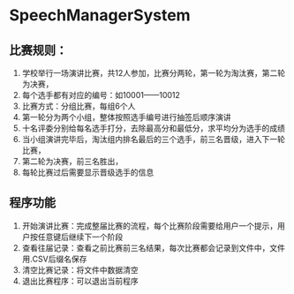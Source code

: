 # SpeechManagerSystem

## 比赛规则：
1. 学校举行一场演讲比赛，共12人参加，比赛分两轮，第一轮为淘汰赛，第二轮为决赛，
2. 每个选手都有对应的编号：如10001——10012
3. 比赛方式：分组比赛，每组6个人
4. 第一轮分为两个小组，整体按照选手编号进行抽签后顺序演讲
5. 十名评委分别给每名选手打分，去除最高分和最低分，求平均分为选手的成绩
6. 当小组演讲完毕后，淘汰组内排名最后的三个选手，前三名晋级，进入下一轮比赛，
7. 第二轮为决赛，前三名胜出，
8. 每轮比赛过后需要显示晋级选手的信息

## 程序功能
1. 开始演讲比赛：完成整届比赛的流程，每个比赛阶段需要给用户一个提示，用户按任意键后继续下一个阶段
2. 查看往届记录：查看之前比赛前三名结果，每次比赛都会记录到文件中，文件用.CSV后缀名保存
3. 清空比赛记录：将文件中数据清空
4. 退出比赛程序：可以退出当前程序
